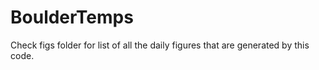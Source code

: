 # BoulderTemps

Check figs folder for list of all the daily figures that are generated by this code.
